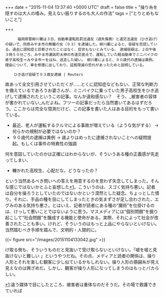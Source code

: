 
+++
date = "2015-11-04 13:37:40 +0000 UTC"
draft = false
title = "操り糸を隠すのは大人の嗜み。見えない振りするのも大人の作法"
tags = ["とりとめもないこと"]

+++
>
        　福岡県警柳川署は３日、自動車運転処罰法違反（過失傷害）と道交法違反（ひき逃げ）の疑いで、同県みやま市の無職の女（９３）を逮捕した。柳川署によると、容疑を否認している。過去に認知症と診断されたことはなく、症状もないとみている。　逮捕容疑は、２日午後３時５０分ごろ、みやま市瀬高町太神の市道交差点で、運転していた軽自動車でミニバイクの男子高校生＝みやま市＝をはね、逃走した疑い。　柳川署によると、９０歳代の逮捕は異例。理由について、車を修理に出しており、証拠隠滅の恐れがあったためと説明している。

        ひき逃げ容疑で９３歳女逮捕 | Reuters
    
故あって全文引用させていただくが……とくに認知症などもない、正常な判断力を備えているであろうお婆さんが、ミニバイクに乗っていた男子高校生をひき逃げして逮捕されたというこの記事。なんか違和感ない？　そう、_被害者の容体が書かれていない_んだよね。フツーの記事だったら当然書いてあるはずだろう。ここからは完全な憶測だけど、この記事を書いた人はある目的をもって書いている。

<ul>
<li>最近、老人が運転するクルマによる事故が増えている（ような気がする） → 何らかの規制が必要ではないのか？</li>
<li>９０歳代の逮捕は異例 → 歳よりはめったに逮捕されないことへの疑問提起。もしくは事件の特異性の強調</li>
</ul>何を意図していたのかは正確にはわからないが、そういうある種の正義感が先走ってしまい、

<ul>
<li>轢かれた高校生、心配だな。どうなったの？</li>
</ul>という当然あるべき問いへの答えを用意するのを思わず失念してしまった。そんな感じではないかとふと妄想した<a href="#f-25e4261c" name="fn-25e4261c" title="違う媒体で目にしたところ、被害者は重体なのだそうだ。その場で救護できていれば">*1</a>。こういうのは、スゴく気持ち悪い。記者は自分を操ろうとしていたのではないかという漠然とした疑念。ちょっとした憤り。それに、手品の種を目にしてしまったときの気まずさが足し合わされた、エグみのある気持ち悪さ。とはいえ、記者が読者にある種の“魔術”を仕掛けるのは、けっして悪いことではないように思う。マスメディアには“個別問題”を掘り起こして“社会問題”を醸成する機能と使命がある。実際、それによって社会が改善されたことも多い。けれど、そういうのはもっと上品にやらないといけない。当然踏むべき手順を踏んで、文明的・人間的に。

{{< figure src="/images/20151104133042.jpg"  >}}

け取る側も、そういうものだと見抜いて受け取らないといけない。「嘘を嘘と見抜けないと難しい 」というやつだね。その点、メディアと読者の関係は、操り人形とそれを楽しむ観客に少し似ているかもしれない。操り人形の<s>意図</s>糸が見え見えなのは興ざめだ。しかし、観客が操り人形になってしまうのはもっとバカらしい。
<div class="footnote">
<a href="#fn-25e4261c" name="f-25e4261c" class="footnote-number">*1</a><span class="footnote-delimiter">:</span><span class="footnote-text">違う媒体で目にしたところ、被害者は重体なのだそうだ。その場で救護できていれば</span>
</div>

